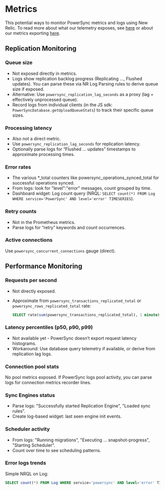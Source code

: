 # Metrics

This potential ways to monitor PowerSync metrics and logs using New Relic.
To read more about what our telemetry exposes, see [here](https://docs.powersync.com/self-hosting/lifecycle-maintenance/telemetry) or about our metrics exporting [here](https://docs.powersync.com/self-hosting/lifecycle-maintenance/metrics).

## Replication Monitoring

### Queue size

- Not exposed directly in metrics.
- Logs show replication backlog progress (Replicating …, Flushed updates). You can parse these via NR Log Parsing rules to derive queue size if exposed.
- Alternative: Use `powersync_replication_lag_seconds` as a proxy (lag = effectively unprocessed queue).
- Record logs from individual clients (in the JS sdk: `PowerSyncDatabase.getUploadQueueStats`) to track their specific queue sizes.

### Processing latency

- Also not a direct metric.
- Use `powersync_replication_lag_seconds` for replication latency.
- Optionally parse logs for “Flushed … updates” timestamps to approximate processing times.

### Error rates

- The various *_total counters like powersync_operations_synced_total for successful operations synced.
- From logs: look for "level":"error" messages, count grouped by time.
- Dashboard widget: Log count query (NRQL: `SELECT count(*) FROM Log WHERE service='PowerSync' AND level='error' TIMESERIES`).

### Retry counts

- Not in the Prometheus metrics.
- Parse logs for “retry” keywords and count occurrences.

### Active connections

Use `powersync_concurrent_connections` gauge (direct).

## Performance Monitoring

### Requests per second

- Not directly exposed.
- Approximate from `powersync_transactions_replicated_total` or `powersync_rows_replicated_total` rate:

    ```sql
    SELECT rate(sum(powersync_transactions_replicated_total), 1 minute) FROM Metric TIMESERIES
    ```

### Latency percentiles (p50, p90, p99)

- Not available yet - PowerSync doesn’t export request latency histograms.
- Workaround: Use database query telemetry if available, or derive from replication lag logs.

### Connection pool stats

No pool metrics exposed. If PowerSync logs pool activity, you can parse logs for connection metrics recorder lines.

### Sync Engines status

- Parse logs: "Successfully started Replication Engine", "Loaded sync rules".
- Create log-based widget: last seen engine init events.

### Scheduler activity

- From logs: "Running migrations", "Executing … snapshot-progress", "Starting Scheduler".
- Count over time to see scheduling patterns.

### Error logs trends

Simple NRQL on Log:

```sql
SELECT count(*) FROM Log WHERE service='powersync' AND level='error' TIMESERIES
```
